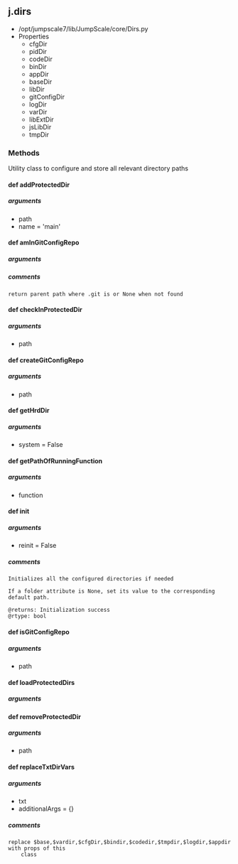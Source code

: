 <!-- toc -->
## j.dirs

- /opt/jumpscale7/lib/JumpScale/core/Dirs.py
- Properties
    - cfgDir
    - pidDir
    - codeDir
    - binDir
    - appDir
    - baseDir
    - libDir
    - gitConfigDir
    - logDir
    - varDir
    - libExtDir
    - jsLibDir
    - tmpDir

### Methods

Utility class to configure and store all relevant directory paths

#### def addProtectedDir 

##### arguments

- path
- name = 'main'

#### def amInGitConfigRepo 

##### arguments

##### comments

```
return parent path where .git is or None when not found

```

#### def checkInProtectedDir 

##### arguments

- path

#### def createGitConfigRepo 

##### arguments

- path

#### def getHrdDir 

##### arguments

- system = False

#### def getPathOfRunningFunction 

##### arguments

- function

#### def init 

##### arguments

- reinit = False

##### comments

```
Initializes all the configured directories if needed

If a folder attribute is None, set its value to the corresponding
default path.

@returns: Initialization success
@rtype: bool

```

#### def isGitConfigRepo 

##### arguments

- path

#### def loadProtectedDirs 

##### arguments

#### def removeProtectedDir 

##### arguments

- path

#### def replaceTxtDirVars 

##### arguments

- txt
- additionalArgs = \{\}

##### comments

```
replace $base,$vardir,$cfgDir,$bindir,$codedir,$tmpdir,$logdir,$appdir with props of this
    class

```

